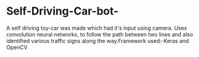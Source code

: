 # Self-Driving-Car-bot-
A self driving toy-car was made which had it's input using camera. Uses convolution neural networks, to follow the path between two lines and also identified various
traffic signs along the way.Framework used:-Keras and OpenCV
